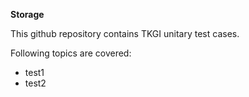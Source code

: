 **Storage**

This github repository contains TKGI unitary test cases.

Following topics are covered:
* test1
* test2